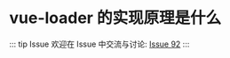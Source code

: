 # vue-loader 的实现原理是什么



::: tip Issue 
 欢迎在 Issue 中交流与讨论: [Issue 92](https://github.com/shfshanyue/Daily-Question/issues/92) 
:::



